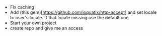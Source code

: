 - Fix caching
- Add (this gem)[https://github.com/ioquatix/http-accept] and set locale to user's locale. If that locale missing use the default one
- Start your own project
- create repo and give me an access
